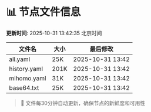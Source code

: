 # 📊 节点文件信息

**更新时间**: 2025-10-31 13:42:35 北京时间

| 文件名 | 大小 | 最后修改 |
|--------|------|----------|
| all.yaml | 25K | 2025-10-31 13:42 |
| history.yaml | 201K | 2025-10-31 13:42 |
| mihomo.yaml | 31K | 2025-10-31 13:42 |
| base64.txt | 25K | 2025-10-31 13:42 |

> 🔄 文件每30分钟自动更新，确保节点的新鲜度和可用性
